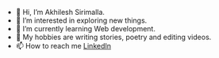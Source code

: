 - 👋 Hi, I’m Akhilesh Sirimalla.
- 👀 I’m interested in exploring new things. 
- 🌱 I’m currently learning Web development.
- 💞️ My hobbies are writing stories, poetry and editing videos.
- 📫 How to reach me [LinkedIn](www.linkedin.com/in/akhilesh-sirimalla-699426304)

